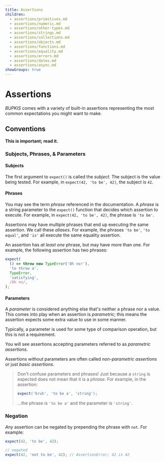 ```yaml
---
title: Assertions
children:
  - assertions/primitives.md
  - assertions/numeric.md
  - assertions/other-types.md
  - assertions/strings.md
  - assertions/collections.md
  - assertions/objects.md
  - assertions/functions.md
  - assertions/equality.md
  - assertions/errors.md
  - assertions/dates.md
  - assertions/async.md
showGroups: true
---
```


# Assertions

_BUPKIS_ comes with a variety of built-in assertions representing the most common expectations you might want to make.

## Conventions

**This is important; read it.**

### Subjects, Phrases, & Parameters

#### Subjects

The first argument to `expect()` is called the _subject_. The subject is the value being tested. For example, in `expect(42, 'to be', 42)`, the subject is `42`.

#### Phrases

You may see the term _phrase_ referenced in the documentation. A _phrase_ is a string parameter to the `expect()` function that decides which assertion to execute. For example, in `expect(42, 'to be', 42)`, the phrase is `'to be'`.

Assertions may have multiple phrases that end up executing the same assertion.
We call these _aliases_. For example, the phrases `'to be'`, `'to equal'`, and
`'is'` all execute the same equality assertion.

An assertion has _at least one_ phrase, but may have more than one. For example, the following assertion has two phrases:

```js
expect(
  () => throw new TypeError('Oh no!'),
  'to throw a',
  TypeError,
  'satisfying',
  /Oh no/,
);
```

#### Parameters

A _parameter_ is considered anything else that's neither a phrase nor a value. This comes into play when an assertion is _parametric_; this means the assertion expects some extra value to use in some manner.

Typically, a parameter is used for some type of comparison operation, but this is not a requirement.

You will see assertions accepting parameters referred to as _parametric assertions_.

Assertions _without_ parameters are often called _non-parametric assertions_ or just _basic assertions_.

> Don't confuse parameters and phrases! Just because a `string` is expected does not mean that it is a _phrase_. For example, in the assertion:
>
> ```js
> expect('bruh', 'to be a', 'string');
> ```
>
> …the phrase is `'to be a'` and the parameter is `'string'`.

### Negation

_Any_ assertion can be negated by prepending the phrase with `not`. For example:

```js
expect(42, 'to be', 42);

// negated
expect(42, 'not to be', 42); // AssertionError; 42 is 42
```
